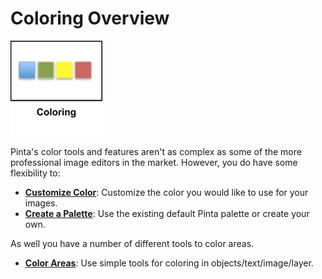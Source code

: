# Coloring Overview

![color icon](img/coloringicon.png)

Pinta's color tools and features aren't as complex as some of the more professional image editors in the market. However, you do have some flexibility to:

  -  [**Customize Color**](coloring.md): Customize the color you would like to use for your images.
  -  [**Create a Palette**](palette.md): Use the existing default Pinta palette or create your own.

  As well you have a number of different tools to color areas.

  -  [**Color Areas**](coloringarea.md): Use simple tools for coloring in objects/text/image/layer.   
